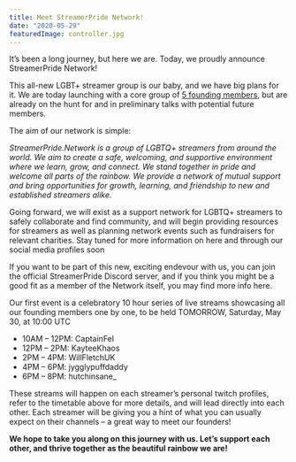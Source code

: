 ```yaml
---
title: Meet StreamerPride Network!
date: "2020-05-29"
featuredImage: controller.jpg
---
```


It’s been a long journey, but here we are. Today, we proudly announce StreamerPride Network!

This all-new LGBT+ streamer group is our baby, and we have big plans for it. We are today launching with a core group of [5 founding members](/members), but are already on the hunt for and in preliminary talks with potential future members.

The aim of our network is simple:

_StreamerPride.Network is a group of LGBTQ+ streamers from around the world. We aim to create a safe, welcoming, and supportive environment where we learn, grow, and connect. We stand together in pride and welcome all parts of the rainbow. We provide a network of mutual support and bring opportunities for growth, learning, and friendship to new and established streamers alike._

Going forward, we will exist as a support network for LGBTQ+ streamers to safely collaborate and find community, and will begin providing resources for streamers as well as planning network events such as fundraisers for relevant charities. Stay tuned for more information on here and through our social media profiles soon

If you want to be part of this new, exciting endevour with us, you can join the official StreamerPride Discord server, and if you think you might be a good fit as a member of the Network itself, you may find more info here.

Our first event is a celebratory 10 hour series of live streams showcasing all our founding members one by one, to be held TOMORROW, Saturday, May 30, at 10:00 UTC

- 10AM – 12PM: CaptainFel
- 12PM – 2PM: KayteeKhaos
- 2PM – 4PM: WillFletchUK
- 4PM – 6PM:  jygglypuffdaddy
- 6PM – 8PM: hutchinsane_

These streams will happen on each streamer’s personal twitch profiles, refer to the timetable above for more details, and will lead directly into each other. Each streamer will be giving you a hint of what you can usually expect on their channels – a great way to meet our founders!

**We hope to take you along on this journey with us. Let’s support each other, and thrive together as the beautiful rainbow we are!**

